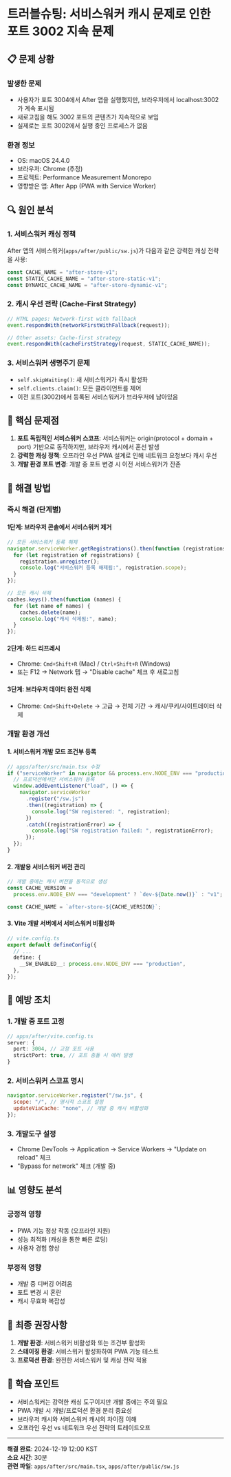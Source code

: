 # 트러블슈팅: 서비스워커 캐시 문제로 인한 포트 3002 지속 문제

## 📋 문제 상황

### 발생한 문제

- 사용자가 포트 3004에서 After 앱을 실행했지만, 브라우저에서 localhost:3002가 계속 표시됨
- 새로고침을 해도 3002 포트의 콘텐츠가 지속적으로 보임
- 실제로는 포트 3002에서 실행 중인 프로세스가 없음

### 환경 정보

- OS: macOS 24.4.0
- 브라우저: Chrome (추정)
- 프로젝트: Performance Measurement Monorepo
- 영향받은 앱: After App (PWA with Service Worker)

## 🔍 원인 분석

### 1. 서비스워커 캐싱 정책

After 앱의 서비스워커(`apps/after/public/sw.js`)가 다음과 같은 강력한 캐싱 전략을 사용:

```javascript
const CACHE_NAME = "after-store-v1";
const STATIC_CACHE_NAME = "after-store-static-v1";
const DYNAMIC_CACHE_NAME = "after-store-dynamic-v1";
```

### 2. 캐시 우선 전략 (Cache-First Strategy)

```javascript
// HTML pages: Network-first with fallback
event.respondWith(networkFirstWithFallback(request));

// Other assets: Cache-first strategy
event.respondWith(cacheFirstStrategy(request, STATIC_CACHE_NAME));
```

### 3. 서비스워커 생명주기 문제

- `self.skipWaiting()`: 새 서비스워커가 즉시 활성화
- `self.clients.claim()`: 모든 클라이언트를 제어
- 이전 포트(3002)에서 등록된 서비스워커가 브라우저에 남아있음

## 🚨 핵심 문제점

1. **포트 독립적인 서비스워커 스코프**: 서비스워커는 origin(protocol + domain + port) 기반으로 동작하지만, 브라우저 캐시에서 혼선 발생
2. **강력한 캐싱 정책**: 오프라인 우선 PWA 설계로 인해 네트워크 요청보다 캐시 우선
3. **개발 환경 포트 변경**: 개발 중 포트 변경 시 이전 서비스워커가 잔존

## 🔧 해결 방법

### 즉시 해결 (단계별)

#### 1단계: 브라우저 콘솔에서 서비스워커 제거

```javascript
// 모든 서비스워커 등록 해제
navigator.serviceWorker.getRegistrations().then(function (registrations) {
  for (let registration of registrations) {
    registration.unregister();
    console.log("서비스워커 등록 해제됨:", registration.scope);
  }
});

// 모든 캐시 삭제
caches.keys().then(function (names) {
  for (let name of names) {
    caches.delete(name);
    console.log("캐시 삭제됨:", name);
  }
});
```

#### 2단계: 하드 리프레시

- Chrome: `Cmd+Shift+R` (Mac) / `Ctrl+Shift+R` (Windows)
- 또는 F12 → Network 탭 → "Disable cache" 체크 후 새로고침

#### 3단계: 브라우저 데이터 완전 삭제

- Chrome: `Cmd+Shift+Delete` → 고급 → 전체 기간 → 캐시/쿠키/사이트데이터 삭제

### 개발 환경 개선

#### 1. 서비스워커 개발 모드 조건부 등록

```typescript
// apps/after/src/main.tsx 수정
if ("serviceWorker" in navigator && process.env.NODE_ENV === "production") {
  // 프로덕션에서만 서비스워커 등록
  window.addEventListener("load", () => {
    navigator.serviceWorker
      .register("/sw.js")
      .then((registration) => {
        console.log("SW registered: ", registration);
      })
      .catch((registrationError) => {
        console.log("SW registration failed: ", registrationError);
      });
  });
}
```

#### 2. 개발용 서비스워커 버전 관리

```javascript
// 개발 중에는 캐시 버전을 동적으로 생성
const CACHE_VERSION =
  process.env.NODE_ENV === "development" ? `dev-${Date.now()}` : "v1";

const CACHE_NAME = `after-store-${CACHE_VERSION}`;
```

#### 3. Vite 개발 서버에서 서비스워커 비활성화

```typescript
// vite.config.ts
export default defineConfig({
  // ...
  define: {
    __SW_ENABLED__: process.env.NODE_ENV === "production",
  },
});
```

## 🎯 예방 조치

### 1. 개발 중 포트 고정

```typescript
// apps/after/vite.config.ts
server: {
  port: 3004, // 고정 포트 사용
  strictPort: true, // 포트 충돌 시 에러 발생
}
```

### 2. 서비스워커 스코프 명시

```javascript
navigator.serviceWorker.register("/sw.js", {
  scope: "/", // 명시적 스코프 설정
  updateViaCache: "none", // 개발 중 캐시 비활성화
});
```

### 3. 개발도구 설정

- Chrome DevTools → Application → Service Workers → "Update on reload" 체크
- "Bypass for network" 체크 (개발 중)

## 📊 영향도 분석

### 긍정적 영향

- PWA 기능 정상 작동 (오프라인 지원)
- 성능 최적화 (캐싱을 통한 빠른 로딩)
- 사용자 경험 향상

### 부정적 영향

- 개발 중 디버깅 어려움
- 포트 변경 시 혼란
- 캐시 무효화 복잡성

## 🚀 최종 권장사항

1. **개발 환경**: 서비스워커 비활성화 또는 조건부 활성화
2. **스테이징 환경**: 서비스워커 활성화하여 PWA 기능 테스트
3. **프로덕션 환경**: 완전한 서비스워커 및 캐싱 전략 적용

## 📝 학습 포인트

- 서비스워커는 강력한 캐싱 도구이지만 개발 중에는 주의 필요
- PWA 개발 시 개발/프로덕션 환경 분리 중요성
- 브라우저 캐시와 서비스워커 캐시의 차이점 이해
- 오프라인 우선 vs 네트워크 우선 전략의 트레이드오프

---

**해결 완료**: 2024-12-19 12:00 KST  
**소요 시간**: 30분  
**관련 파일**: `apps/after/src/main.tsx`, `apps/after/public/sw.js`
